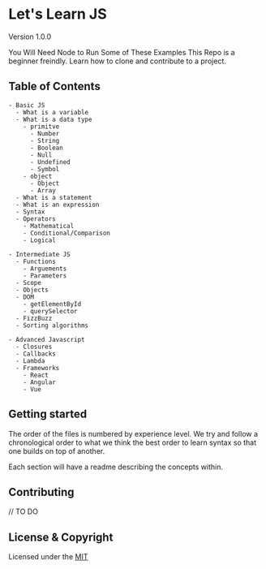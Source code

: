 # Let's Learn JS
Version 1.0.0

You Will Need Node to Run Some of These Examples
This Repo is a beginner freindly. Learn how to clone and contribute to a project. 
## Table of Contents

```
- Basic JS
  - What is a variable
  - What is a data type
    - primitve
      - Number
      - String
      - Boolean
      - Null
      - Undefined
      - Symbol
    - object
      - Object 
      - Array
  - What is a statement
  - What is an expression
  - Syntax
  - Operators
    - Mathematical
    - Conditional/Comparison
    - Logical
  
- Intermediate JS
  - Functions
    - Arguements 
    - Parameters
  - Scope
  - Objects
  - DOM
    - getElementById
    - querySelector
  - FizzBuzz
  - Sorting algorithms

- Advanced Javascript
  - Closures
  - Callbacks
  - Lambda
  - Frameworks
    - React
    - Angular
    - Vue
```
## Getting started

The order of the files is numbered by experience level. We try and follow a chronological order to what we think the best order to learn syntax so that one builds on top of another.

Each section will have a readme describing the concepts within.

## Contributing 
// TO DO

## License & Copyright
Licensed under the [MIT](LICENSE)